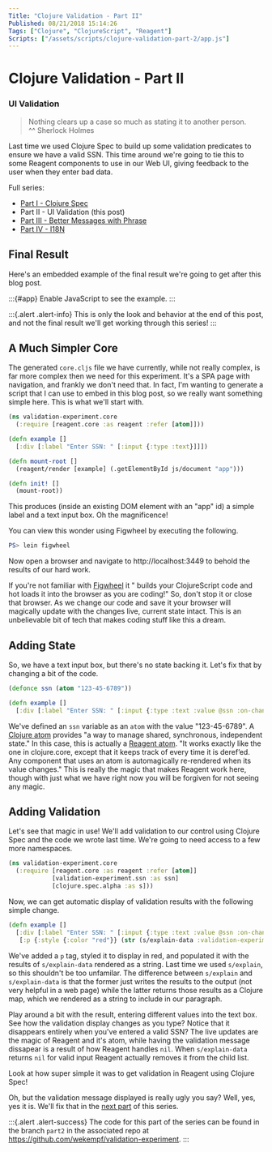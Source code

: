 ```yaml
---
Title: "Clojure Validation - Part II"
Published: 08/21/2018 15:14:26
Tags: ["Clojure", "ClojureScript", "Reagent"]
Scripts: ["/assets/scripts/clojure-validation-part-2/app.js"]
---
```


# Clojure Validation - Part II

### UI Validation

> Nothing clears up a case so much as stating it to another person.  
> ^^ Sherlock Holmes

Last time we used Clojure Spec to build up some validation predicates to ensure we have a valid SSN. This time around we're going to tie this to some Reagent components to use in our Web UI, giving feedback to the user when they enter bad data.

Full series:

* [Part I - Clojure Spec](/posts/clojure-validation-part-1)
* Part II - UI Validation (this post)
* [Part III - Better Messages with Phrase](/posts/clojure-validation-part-3)
* [Part IV - I18N](/posts/clojure-validation-part-4)

## Final Result

Here's an embedded example of the final result we're going to get after this blog post.

:::{#app}
Enable JavaScript to see the example.
:::

:::{.alert .alert-info}
This is only the look and behavior at the end of this post, and not the final result we'll get working through this series!
:::

## A Much Simpler Core

The generated `core.cljs` file we have currently, while not really complex, is far more complex then we need for this experiment. It's a SPA page with navigation, and frankly we don't need that. In fact, I'm wanting to generate a script that I can use to embed in this blog post, so we really want something simple here. This is what we'll start with.

```Clojure
(ns validation-experiment.core
  (:require [reagent.core :as reagent :refer [atom]]))

(defn example []
  [:div [:label "Enter SSN: " [:input {:type :text}]]])

(defn mount-root []
  (reagent/render [example] (.getElementById js/document "app")))

(defn init! []
  (mount-root))
```

This produces (inside an existing DOM element with an "app" id) a simple label and a text input box. Oh the magnificence!

You can view this wonder using Figwheel by executing the following.

```PowerShell
PS> lein figwheel
```

Now open a browser and navigate to http://localhost:3449 to behold the results of our hard work.

If you're not familiar with [Figwheel](https://github.com/bhauman/lein-figwheel) it " builds your ClojureScript code and hot loads it into the browser as you are coding!" So, don't stop it or close that browser. As we change our code and save it your browser will magically update with the changes live, current state intact. This is an unbelievable bit of tech that makes coding stuff like this a dream.

## Adding State

So, we have a text input box, but there's no state backing it. Let's fix that by changing a bit of the code.

```Clojure
(defonce ssn (atom "123-45-6789"))

(defn example []
  [:div [:label "Enter SSN: " [:input {:type :text :value @ssn :on-change #(reset! ssn (-> % .-target .-value))}]]])
```

We've defined an `ssn` variable as an `atom` with the value "123-45-6789". A [Clojure atom](https://clojure.org/reference/atoms) provides "a way to manage shared, synchronous, independent state." In this case, this is actually a [Reagent atom](https://reagent-project.github.io/). "It works exactly like the one in clojure.core, except that it keeps track of every time it is deref’ed. Any component that uses an atom is automagically re-rendered when its value changes." This is really the magic that makes Reagent work here, though with just what we have right now you will be forgiven for not seeing any magic.

## Adding Validation

Let's see that magic in use! We'll add validation to our control using Clojure Spec and the code we wrote last time. We're going to need access to a few more namespaces.

```Clojure
(ns validation-experiment.core
  (:require [reagent.core :as reagent :refer [atom]]
            [validation-experiment.ssn :as ssn]
            [clojure.spec.alpha :as s]))
```

Now, we can get automatic display of validation results with the following simple change.

```Clojure
(defn example []
  [:div [:label "Enter SSN: " [:input {:type :text :value @ssn :on-change #(reset! ssn (-> % .-target .-value))}]]
   [:p {:style {:color "red"}} (str (s/explain-data :validation-experiment.ssn/ssn @ssn))]])
```

We've added a `p` tag, styled it to display in red, and populated it with the results of `s/explain-data` rendered as a string. Last time we used `s/explain`, so this shouldn't be too unfamilar. The difference between `s/explain` and `s/explain-data` is that the former just writes the results to the output (not very helpful in a web page) while the latter returns those results as a Clojure map, which we rendered as a string to include in our paragraph.

Play around a bit with the result, entering different values into the text box. See how the validation display changes as you type? Notice that it disappears entirely when you've entered a valid SSN? The live updates are the magic of Reagent and it's atom, while having the validation message dissapear is a result of how Reagent handles `nil`. When `s/explain-data` returns `nil` for valid input Reagent actually removes it from the child list.

Look at how super simple it was to get validation in Reagent using Clojure Spec!

Oh, but the validation message displayed is really ugly you say? Well, yes, yes it is. We'll fix that in the [next part](/posts/clojure-validation-part-3) of this series.

:::{.alert .alert-success}
The code for this part of the series can be found in the branch `part2` in the associated repo at https://github.com/wekempf/validation-experiment.
:::